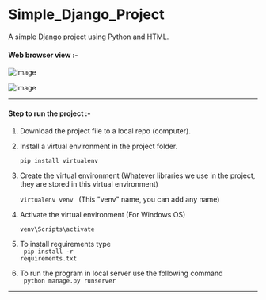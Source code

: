 # Simple_Django_Project
A simple Django project using Python and HTML.

#### Web browser view :-

![image](https://github.com/user-attachments/assets/5ff79885-8435-4bbd-bf4f-51edc7e8cf6e) 

![image](https://github.com/user-attachments/assets/6bdbdf3b-b351-4b0c-b05d-6763117d8fbf)

---

#### Step to run the project :-

1. Download the project file to a local repo (computer).

2. Install a virtual environment in the project folder. <br> <code> pip install virtualenv </code>

3. Create the virtual environment (Whatever libraries we use in the project, they are stored in this virtual environment) <br> <code> virtualenv venv </code>   (This "venv" name, you can add any name)
   
4. Activate the virtual environment (For Windows OS) <br> <code> venv\Scripts\activate </code>

5. To install requirements type <br> <code> pip install -r requirements.txt </code>

6. To run the program in local server use the following command <br> <code> python manage.py runserver </code>

---
